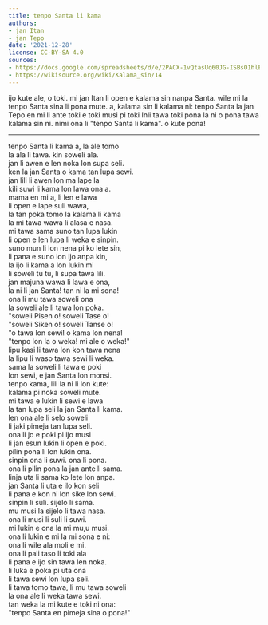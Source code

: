 ```yaml
---
title: tenpo Santa li kama
authors:
- jan Itan
- jan Tepo
date: '2021-12-28'
license: CC-BY-SA 4.0
sources:
- https://docs.google.com/spreadsheets/d/e/2PACX-1vQtasUq60JG-ISBsO1hlEFv5JszjeI57wEyCNEGhnjDq8AeyzKE-tx1qdwWtuMT3FBlyzNcGPvkBntD/pubhtml
- https://wikisource.org/wiki/Kalama_sin/14
---
```


ijo kute ale, o toki. mi jan Itan li open e kalama sin nanpa Santa. wile mi la tenpo Santa sina li pona mute. a, kalama sin li kalama ni: tenpo Santa la jan Tepo en mi li ante toki e toki musi pi toki Inli tawa toki pona la ni o pona tawa kalama sin ni. nimi ona li "tenpo Santa li kama". o kute pona!

***

tenpo Santa li kama a, la ale tomo  
la ala li tawa. kin soweli ala.  
jan li awen e len noka lon supa seli.  
ken la jan Santa o kama tan lupa sewi.  
jan lili li awen lon ma lape la  
kili suwi li kama lon lawa ona a.  
mama en mi a, li len e lawa  
li open e lape suli wawa,  
la tan poka tomo la kalama li kama  
la mi tawa wawa li alasa e nasa.  
mi tawa sama suno tan lupa lukin  
li open e len lupa li weka e sinpin.  
suno mun li lon nena pi ko lete sin,  
li pana e suno lon ijo anpa kin,  
la ijo li kama a lon lukin mi  
li soweli tu tu, li supa tawa lili.  
jan majuna wawa li lawa e ona,  
la ni li jan Santa! tan ni la mi sona!  
ona li mu tawa soweli ona  
la soweli ale li tawa lon poka.  
"soweli Pisen o! soweli Tase o!  
"soweli Siken o! soweli Tanse o!  
"o tawa lon sewi! o kama lon nena!  
"tenpo lon la o weka! mi ale o weka!"  
lipu kasi li tawa lon kon tawa nena  
la lipu li waso tawa sewi li weka.  
sama la soweli li tawa e poki  
lon sewi, e jan Santa lon monsi.  
tenpo kama, lili la ni li lon kute:  
kalama pi noka soweli mute.  
mi tawa e lukin li sewi e lawa  
la tan lupa seli la jan Santa li kama.  
len ona ale li selo soweli  
li jaki pimeja tan lupa seli.  
ona li jo e poki pi ijo musi  
li jan esun lukin li open e poki.  
pilin pona li lon lukin ona.  
sinpin ona li suwi. ona li pona.  
ona li pilin pona la jan ante li sama.  
linja uta li sama ko lete lon anpa.  
jan Santa li uta e ilo kon seli  
li pana e kon ni lon sike lon sewi.  
sinpin li suli. sijelo li sama.  
mu musi la sijelo li tawa nasa.  
ona li musi li suli li suwi.  
mi lukin e ona la mi mu,u musi.  
ona li lukin e mi la mi sona e ni:  
ona li wile ala moli e mi.  
ona li pali taso li toki ala  
li pana e ijo sin tawa len noka.  
li luka e poka pi uta ona  
li tawa sewi lon lupa seli.  
li tawa tomo tawa, li mu tawa soweli  
la ona ale li weka tawa sewi.  
tan weka la mi kute e toki ni ona:  
"tenpo Santa en pimeja sina o pona!"